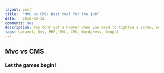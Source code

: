 ```yaml
---
layout: post
title:  "MVC vs CMS: Best tool for the job"
date:   2016-03-15
comments: yes
description: You dont get a hammer when you need to tighten a screw, so why overarchitect an application? 
tags: Laravel, Dev, PHP, MVC, CMS, Wordpress, Drupal
---
```


## Mvc vs CMS
### Let the games begin!
